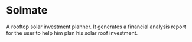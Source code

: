 # Solmate
A rooftop solar investment planner. It generates a financial analysis report for the user to help him plan his solar roof investment.
